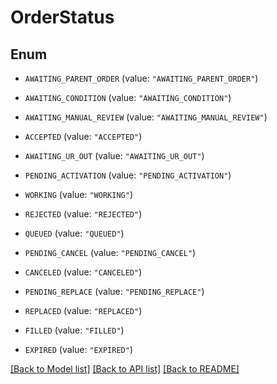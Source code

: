 # OrderStatus

## Enum


* `AWAITING_PARENT_ORDER` (value: `"AWAITING_PARENT_ORDER"`)

* `AWAITING_CONDITION` (value: `"AWAITING_CONDITION"`)

* `AWAITING_MANUAL_REVIEW` (value: `"AWAITING_MANUAL_REVIEW"`)

* `ACCEPTED` (value: `"ACCEPTED"`)

* `AWAITING_UR_OUT` (value: `"AWAITING_UR_OUT"`)

* `PENDING_ACTIVATION` (value: `"PENDING_ACTIVATION"`)

* `WORKING` (value: `"WORKING"`)

* `REJECTED` (value: `"REJECTED"`)

* `QUEUED` (value: `"QUEUED"`)

* `PENDING_CANCEL` (value: `"PENDING_CANCEL"`)

* `CANCELED` (value: `"CANCELED"`)

* `PENDING_REPLACE` (value: `"PENDING_REPLACE"`)

* `REPLACED` (value: `"REPLACED"`)

* `FILLED` (value: `"FILLED"`)

* `EXPIRED` (value: `"EXPIRED"`)


[[Back to Model list]](../README.md#documentation-for-models) [[Back to API list]](../README.md#documentation-for-api-endpoints) [[Back to README]](../README.md)


